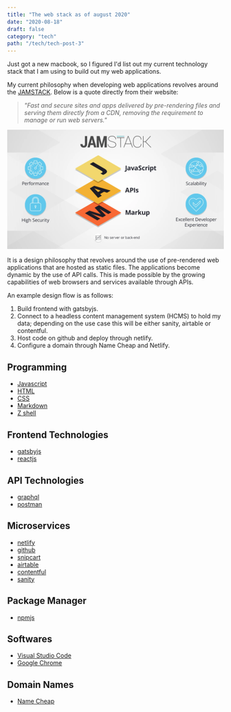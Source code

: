 ```yaml
---
title: "The web stack as of august 2020"
date: "2020-08-18"
draft: false
category: "tech"
path: "/tech/tech-post-3"
---
```


Just got a new macbook, so I figured I'd list out my current technology stack that I am using to build out my web applications.

My current philosophy when developing web applications revolves around the [JAMSTACK](https://jamstack.org/). Below is a quote directly from their website:

> _"Fast and secure sites and apps delivered by pre-rendering files and serving them directly from a CDN, removing the requirement to manage or run web servers."_

![pic](./jamstack.png)

It is a design philosophy that revolves around the use of pre-rendered web applications that are hosted as static files. The applications become dynamic by the use of API calls. This is made possible by the growing capabilities of web browsers and services available through APIs.

An example design flow is as follows:

1. Build frontend with gatsbyjs.
2. Connect to a headless content management system (HCMS) to hold my data; depending on the use case this will be either sanity, airtable or contentful.
3. Host code on github and deploy through netlify.
4. Configure a domain through Name Cheap and Netlify.

## Programming

- [Javascript](https://en.wikipedia.org/wiki/JavaScript)
- [HTML](https://en.wikipedia.org/wiki/HTML)
- [CSS](https://en.wikipedia.org/wiki/Cascading_Style_Sheets)
- [Markdown](https://en.wikipedia.org/wiki/Markdown)
- [Z shell](<https://en.wikipedia.org/wiki/Z_shell#:~:text=The%20Z%20shell%20(Zsh)%20is,Bash%2C%20ksh%2C%20and%20tcsh.>)

## Frontend Technologies

- [gatsbyjs](https://www.gatsbyjs.com/)
- [reactjs](https://reactjs.org/)

## API Technologies

- [graphql](https://graphql.org/)
- [postman](https://www.postman.com/)

## Microservices

- [netlify](https://www.netlify.com/)
- [github](https://github.com/)
- [snipcart](https://snipcart.com/)
- [airtable](https://airtable.com/)
- [contentful](https://www.contentful.com/)
- [sanity](https://www.sanity.io/)

## Package Manager

- [npmjs](https://www.npmjs.com/)

## Softwares

- [Visual Studio Code](https://code.visualstudio.com/)
- [Google Chrome](https://www.google.com/intl/en_ca/chrome/)

## Domain Names

- [Name Cheap](https://www.namecheap.com/)
